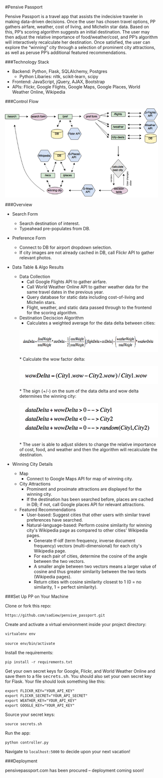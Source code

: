 #Pensive Passport

Pensive Passport is a travel app that assists the indecisive traveler in making data-driven decisions.  Once the user has chosen travel options, PP gathers airfare, weather, cost of living, and Michelin star data.  Based on this, PP’s scoring algorithm suggests an initial destination.  The user may then adjust the relative importance of food/weather/cost, and PP’s algorithm will interactively recalculate her destination.  Once satisfied, the user can explore the “winning” city through a selection of prominent city attractions, as well as peruse PP’s additional featured recommendations.

###Technology Stack
* Backend: Python, Flask, SQLAlchemy, Postgres
  * Python Libaries: nltk, scikit-learn, scipy
* Frontend: JavaScript, jQuery, AJAX, Bootstrap
* APIs: Flickr, Google Flights, Google Maps, Google Places, World Weather Online, Wikipedia

###Control Flow
<p align="center">
  <img align="center" src="/static/images/control-flow.png">
</p>

###Overview
* Search Form
  * Search destination of interest.
  * Typeahead pre-populates from DB.

* Preference Form
  * Connect to DB for airport dropdown selection.
  * If city images are not already cached in DB, call Flickr API to gather relevant photos.

* Data Table & Algo Results
  * Data Collection
    * Call Google Flights API to gather airfare.
    * Call World Weather Online API to gather weather data for the same travel dates in the previous year.
    * Query database for static data including cost-of-living and Michelin stars.
    * Flight, weather, and static data passed through to the frontend for the scoring algorithm.
  * Destination Deciscion Algorithm
    * Calculates a weighted average for the data delta between cities:
    <p align="center">
      <img align="center" src="/static/images/data-delta.png">
    </p>
    * Calculate the wow factor delta:
    <p align="center">
      <img align="center" src="/static/images/wow-delta.png">
    </p>
    * The sign (+/-) on the sum of the data delta and wow delta determines the winning city:
    <p align="center">
      <img align="center" src="/static/images/winning-city-equation.png">
    </p>
    * The user is able to adjust sliders to change the relative importance of cost, food, and weather and then the algorithm will recalculate the destination.

* Winning City Details
  * Map
    * Connect to Google Maps API for map of winning city.
  * City Attractions
    * Prominent and proximate attractions are displayed for the winning city.
    * If the destination has been searched before, places are cached in DB; if not, call Google places API for relevant attractions.
  * Featured Recommendations
    * User-based: Suggest cities that other users with similar travel preferences have searched.
    * Natural-language-based: Perform cosine similarity for winning city's Wikipedia page as compared to other cities' Wikipedia pages.
      * Generate tf-idf (term frequency, inverse document frequency) vectors (multi-dimensional) for each city's Wikipedia page.
      * For each pair of cities, determine the cosine of the angle between the two vectors.
      * A smaller angle between two vectors means a larger value of cosine and thus greater similarity between the two texts (Wikipedia pages).
      * Return cities with cosine similarity closest to 1 (0 = no similarity, 1 = perfect similarity).

###Set Up PP on Your Machine

Clone or fork this repo:

```
https://github.com/sadiew/pensive_passport.git
```

Create and activate a virtual environment inside your project directory:

```
virtualenv env

source env/bin/activate
```

Install the requirements:

```
pip install -r requirements.txt
```

Get your own secret keys for Google, Flickr, and World Weather Online and save them to a file <kbd>secrets.sh</kbd>. You should also set your own secret key for Flask. Your file should look something like this:

```
export FLICKR_KEY="YOUR_API_KEY"
export FLICKR_SECRET="YOUR_API_SECRET"
export WEATHER_KEY="YOUR_API_KEY"
export GOOGLE_KEY="YOUR_API_KEY"
```

Source your secret keys:

```
source secrets.sh
```

Run the app:

```
python controller.py
```
Navigate to `localhost:5000` to decide upon your next vacation!

###Deployment

pensivepassport.com has been procured – deployment coming soon!

